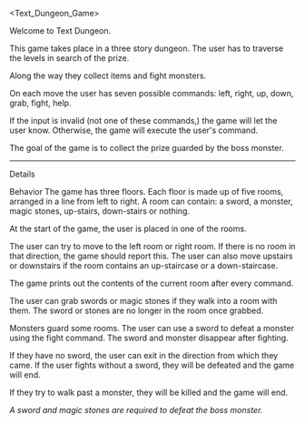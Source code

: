 <Text_Dungeon_Game>

Welcome to Text Dungeon.

This game takes place in a three story dungeon. The user has to traverse the levels in search of the prize. 

Along the way they collect items and fight monsters. 

On each move the user has seven possible commands: left, right, up, down, grab, fight, help. 

If the input is invalid (not one of these commands,) the game will let the user know. Otherwise, the game will execute the user's command. 

The goal of the game is to collect the prize guarded by the boss monster.

---

Details

Behavior
  The game has three floors. Each floor is made up of five rooms, arranged in a line from left to right. A room can contain: a sword, a monster, magic stones, up-stairs, down-stairs or nothing.
  
At the start of the game, the user is placed in one of the rooms.

The user can try to move to the left room or right room. If there is no room in that direction, the game should report this. The user can also move upstairs or downstairs if the room contains an up-staircase or a down-staircase.

The game prints out the contents of the current room after every command.

The user can grab swords or magic stones if they walk into a room with them. The sword or stones are no longer in the room once grabbed.

Monsters guard some rooms. The user can use a sword to defeat a monster using the fight command. The sword and monster disappear after fighting. 

If they have no sword, the user can exit in the direction from which they came. If the user fights without a sword, they will be defeated and the game will end. 

If they try to walk past a monster, they will be killed and the game will end.

*A sword and magic stones are required to defeat the boss monster.*

